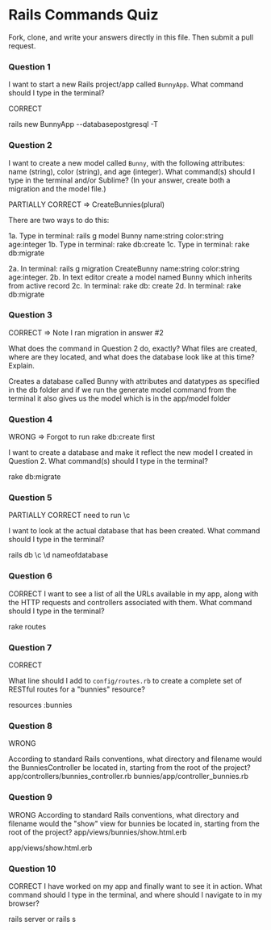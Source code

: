 # Rails Commands Quiz

Fork, clone, and write your answers directly in this file. Then submit a pull request.

### Question 1

I want to start a new Rails project/app called `BunnyApp`. What command should I type in the terminal?

CORRECT

rails new BunnyApp --databasepostgresql -T

### Question 2

I want to create a new model called `Bunny`, with the following attributes: name (string), color (string), and age (integer). What command(s) should I type in the terminal and/or Sublime? (In your answer, create both a migration and the model file.)

PARTIALLY CORRECT => CreateBunnies(plural)

There are two ways to do this:

1a. Type in terminal:  rails g model Bunny name:string color:string age:integer
1b. Type in terminal: rake db:create
1c. Type in terminal:  rake db:migrate

2a. In terminal:  rails g migration CreateBunny name:string color:string age:integer.
2b. In text editor create a model named Bunny which inherits from active record
2c. In terminal: rake db: create
2d. In terminal: rake db:migrate



### Question 3

CORRECT => Note I ran migration in answer #2

What does the command in Question 2 do, exactly? What files are created, where are they located, and what does the database look like at this time? Explain.

Creates a database called Bunny with attributes and datatypes as specified in the db folder and if we run the generate model command from the terminal it also gives us the model which is in the app/model folder

### Question 4

WRONG => Forgot to run rake db:create first

I want to create a database and make it reflect the new model I created in Question 2. What command(s) should I type in the terminal?

rake db:migrate


### Question 5

PARTIALLY CORRECT need to run \c

I want to look at the actual database that has been created. What command should I type in the terminal?

rails db
\c
\d nameofdatabase

### Question 6
CORRECT
I want to see a list of all the URLs available in my app, along with the HTTP requests and controllers associated with them. What command should I type in the terminal?

rake routes

### Question 7

CORRECT

What line should I add to `config/routes.rb` to create a complete set of RESTful routes for a "bunnies" resource?

resources :bunnies

### Question 8
WRONG

According to standard Rails conventions, what directory and filename would the BunniesController be located in, starting from the root of the project?
app/controllers/bunnies_controller.rb
bunnies/app/controller_bunnies.rb

### Question 9
WRONG
According to standard Rails conventions, what directory and filename would the "show" view for bunnies be located in, starting from the root of the project?
app/views/bunnies/show.html.erb

app/views/show.html.erb

### Question 10
CORRECT
I have worked on my app and finally want to see it in action. What command should I type in the terminal, and where should I navigate to in my browser?

rails server or rails s



